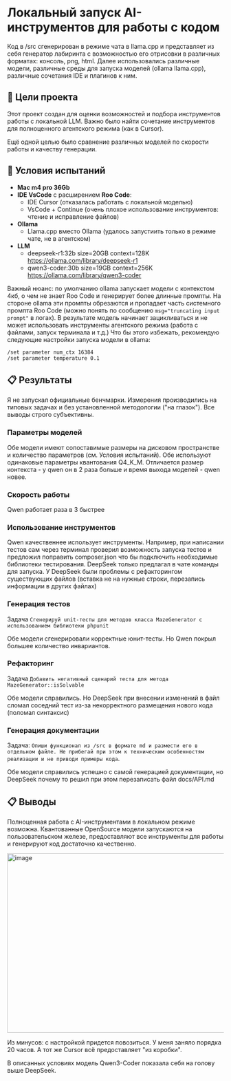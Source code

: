 # Локальный запуск AI-инструментов для работы с кодом

Код в /src сгенерирован в режиме чата в llama.cpp и представляет из себя генератор лабиринта с возможностью его отрисовки в различных форматах: консоль, png, html.
Далее использовались различные модели, различные среды для запуска моделей (ollama llama.cpp), различные сочетания IDE и плагинов к ним. 

## 🎯 Цели проекта

Этот проект создан для оценки возможностей и подбора инструментов работы с локальной LLM. Важно было найти сочетание инструментов для полноценного агентского режима (как в Cursor).

Ещё одной целью было сравнение различных моделей по скорости работы и качеству генерации.

## 🚀 Условия испытаний

- **Mac m4 pro 36Gb**
- **IDE VsCode** с расширением **Roo Code**:
  - IDE Cursor (отказалась работать с локальной моделью)
  - VsCode + Continue (очень плохое использование инструментов: чтение и исправление файлов)
- **Ollama** 
  - Llama.cpp вместо Ollama (удалось запустиить только в режиме чате, не в агентском)
- **LLM**
  - deepseek-r1:32b size=20GB context=128K https://ollama.com/library/deepseek-r1
  - qwen3-coder:30b size=19GB context=256K https://ollama.com/library/qwen3-coder

Важный нюанс: по умолчанию ollama запускает модели с контекстом 4кб, о чем не знает Roo Code и генерирует более длинные промпты. На стороне ollama эти промпты обрезаются и пропадает часть системного промпта Roo Code (можно понять по сообщению `msg="truncating input prompt"` в логах). В результате модель начинает зацикливаться и не может использовать инструменты агентского режима (работа с файлами, запуск терминала и т.д.)
Что бы этого избежать, рекомендую следующие настройки запуска модели в ollama:
```
/set parameter num_ctx 16384
/set parameter temperature 0.1
```

## 📋 Результаты

Я не запускал официальные бенчмарки. Измерения производились на типовых задачах и без установленной методологии ("на глазок"). Все выводы строго субъективны.

### Параметры моделей

Обе модели имеют сопоставимые размеры на дисковом пространстве и количество параметров (см. Условия испытаний). Обе используют одинаковые параметры квантования Q4_K_M.
Отличается размер контекста - у qwen он в 2 раза больше и время выхода моделей - qwen новее.

### Скорость работы

Qwen работает раза в 3 быстрее

### Использование инструментов

Qwen качественнее использует инструменты. Например, при написании тестов сам через терминал проверил возможность запуска тестов и предложил поправить composer.json что бы подключить необходимые библиотеки тестирования. DeepSeek только предлагал в чате команды для запуска.
У DeepSeek были проблемы с рефакторингом существующих файлов (вставка не на нужные строки, перезапись информации в других файлах)

### Генерация тестов

Задача `Сгенерируй unit-тесты для методов класса MazeGenerator с использованием библиотеки phpunit`

Обе модели сгенерировали корректные юнит-тесты. Но Qwen покрыл большее количество инвариантов.

### Рефакторинг

Задача `Добавить негативный сценарий теста для метода MazeGenerator::isSolvable`

Обе модели справились. Но DeepSeek при внесении изменений в файл сломал соседний тест из-за некорректного размещения нового кода (поломал синтаксис)

### Генерация документации

Задача: `Опиши функционал из /src в формате md и размести его в отдельном файле. Не прибегай при этом к техническим особенностям реализации и не приводи примеры кода`.

Обе модели справились успешно с самой генерацией документации, но DeepSeek почему то решил при этом перезаписать файл docs/API.md

## 📋 Выводы

Полноценная работа с AI-инструментами в локальном режиме возможна. Квантованные OpenSource модели запускаются на пользовательском железе, предоставляют все инструменты для работы и генерируют код достаточно качественно.

<img width="689" height="417" alt="image" src="https://github.com/user-attachments/assets/8241bc26-40d2-4d60-8dca-2e278d758dc9" />



Из минусов: с настройкой придется повозиться. У меня заняло порядка 20 часов. А тот же Cursor всё предоставляет "из коробки".

В описанных условиях модель Qwen3-Coder показала себя на голову выше DeepSeek.
